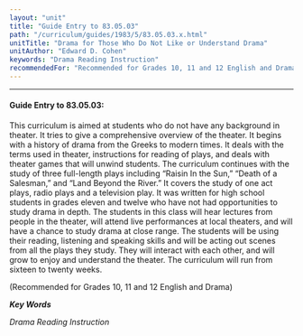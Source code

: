 ```yaml
---
layout: "unit"
title: "Guide Entry to 83.05.03"
path: "/curriculum/guides/1983/5/83.05.03.x.html"
unitTitle: "Drama for Those Who Do Not Like or Understand Drama"
unitAuthor: "Edward D. Cohen"
keywords: "Drama Reading Instruction"
recommendedFor: "Recommended for Grades 10, 11 and 12 English and Drama"
---
```

<body>
<hr/>
 <h4>
  Guide Entry to 83.05.03:
 </h4>
 This curriculum is aimed at students who do not have any background in theater.  It tries to give a comprehensive overview of the theater. It begins with a history of drama from the Greeks to modern times.  It deals with the terms used in theater, instructions for reading of plays, and deals with theater games that will unwind students.  The curriculum continues with the study of three full-length plays including “Raisin In the Sun,” “Death of a Salesman,” and “Land Beyond the River.”  It covers the study of one act plays, radio plays and a television play.  It was written for high school students in grades eleven and twelve who have not had opportunities to study drama in depth.  The students in this class will hear lectures from people in the theater, will attend live performances at local theaters, and will have a chance to study drama at close range.  The students will be using their reading, listening and speaking skills and will be acting out scenes from all the plays they study.  They will interact with each other, and will grow to enjoy and understand the theater.  The curriculum will run from sixteen to twenty weeks.
 <p>
  (Recommended for Grades 10, 11 and 12 English and Drama)
 </p>
<p>
  <b>
   <i>
    Key Words
   </i>
  </b>
  <br/>
 </p>
 <p>
  <i>
   Drama Reading Instruction
  </i>
 </p>

</body>